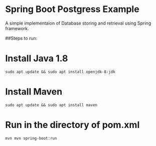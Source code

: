 # Spring Boot Postgress Example
A simple implementaion of Database storing and retrieval using Spring framework.

##Steps to run:
# Install Java 1.8
```
sudo apt update && sudo apt install openjdk-8-jdk
``` 
# Install Maven
```
sudo apt update && sudo apt install maven 
```
# Run in the directory of pom.xml
```
mvn mvn spring-boot:run
```


